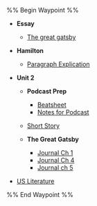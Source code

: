 %% Begin Waypoint %%

- **Essay**
	- [The great gatsby](./Essay/The%20great%20gatsby.md)

- **Hamilton**
	- [Paragraph Explication](./Hamilton/Paragraph%20Explication.md)

- **Unit 2**
	- **Podcast Prep**
		- [Beatsheet](./Unit%202/Podcast%20Prep/Beatsheet.md)
		- [Notes for Podcast](./Unit%202/Podcast%20Prep/Notes%20for%20Podcast.md)
	- [Short Story](./Unit%202/Short%20Story.md)
	
	 - **The Great Gatsby**
		- [Journal Ch 1](./Unit%202/The%20Great%20Gatsby/Journal%20Ch%201.md)
		- [Journal Ch 4](./Unit%202/The%20Great%20Gatsby/Journal%20Ch%204.md)
		- [Journal ch 5](./Unit%202/The%20Great%20Gatsby/Journal%20ch%205.md)

- [US Literature](./US%20Literature.md)

%% End Waypoint %%